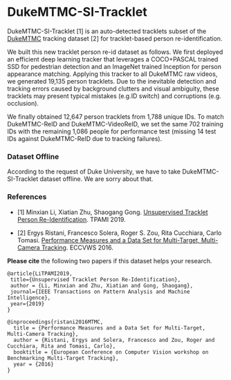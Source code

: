 # DukeMTMC-SI-Tracklet

DukeMTMC-SI-Tracklet [1] is an auto-detected tracklets subset of the [DukeMTMC](http://vision.cs.duke.edu/DukeMTMC/) tracking dataset [2] for tracklet-based person re-identification.

We built this new tracklet person re-id dataset as follows. We first deployed an efficient deep learning tracker that leverages a COCO+PASCAL trained SSD for pedestrian detection and an ImageNet trained Inception for person appearance matching. Applying this tracker to all DukeMTMC raw videos, we generated 19,135 person tracklets. Due to the inevitable detection and tracking errors caused by background clutters and visual ambiguity, these tracklets may present typical mistakes (e.g.ID switch) and corruptions (e.g. occlusion).

We finally obtained 12,647 person tracklets from 1,788 unique IDs. To match DukeMTMC-ReID and DukeMTMC-VideoReID, we set the same 702 training IDs with the remaining 1,086 people for performance test (missing 14 test IDs against DukeMTMC-ReID due to tracking failures).

### Dataset Offline
According to the request of Duke University, we have to take DukeMTMC-SI-Tracklet dataset offline. We are sorry about that.

### References
- [1] Minxian Li, Xiatian Zhu, Shaogang Gong. [Unsupervised Tracklet Person Re-Identification](http://www.eecs.qmul.ac.uk/~sgg/papers/LiEtAl_PAMI2019.pdf). TPAMI 2019.

- [2] Ergys Ristani, Francesco Solera, Roger S. Zou, Rita Cucchiara, Carlo Tomasi. [Performance Measures and a Data Set for Multi-Target, Multi-Camera Tracking](https://users.cs.duke.edu/~tomasi/papers/ristani/ristaniBmtt16.pdf). ECCVWS 2016.

**Please cite** the following two papers if this dataset helps your research.
```
@article{LiTPAMI2019,
 title={Unsupervised Tracklet Person Re-Identification},
 author = {Li, Minxian and Zhu, Xiatian and Gong, Shaogang},
 journal={IEEE Transactions on Pattern Analysis and Machine Intelligence},
 year={2019}
}

@inproceedings{ristani2016MTMC,
  title = {Performance Measures and a Data Set for Multi-Target, Multi-Camera Tracking},
  author = {Ristani, Ergys and Solera, Francesco and Zou, Roger and Cucchiara, Rita and Tomasi, Carlo},
  booktitle = {European Conference on Computer Vision workshop on Benchmarking Multi-Target Tracking},
  year = {2016}
}
```
